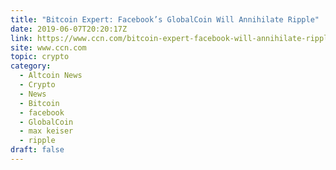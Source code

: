 ```yaml
---
title: "Bitcoin Expert: Facebook’s GlobalCoin Will Annihilate Ripple"
date: 2019-06-07T20:20:17Z
link: https://www.ccn.com/bitcoin-expert-facebook-will-annihilate-ripple-xrp?utm_medium=RSS&utm_source=hune
site: www.ccn.com
topic: crypto
category:
  - Altcoin News
  - Crypto
  - News
  - Bitcoin
  - facebook
  - GlobalCoin
  - max keiser
  - ripple
draft: false
---
```

